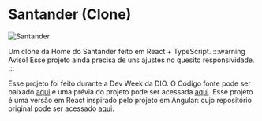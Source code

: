 # Santander (Clone)

![Santander](https://andrewnationdev.vercel.app/img/santander.png)

Um clone da Home do Santander feito em React + TypeScript.
:::warning Aviso!
Esse projeto ainda precisa de uns ajustes no quesito responsividade.
:::

Esse projeto foi feito durante a Dev Week da DIO. O Código fonte pode ser baixado [aqui](https://github.com/Redwars22/santander) e uma prévia do projeto pode ser acessada [aqui](https://santanderclone-andrewnation.vercel.app/). Esse projeto é uma versão em React inspirado pelo projeto em Angular: cujo repositório original pode ser acessado [aqui](https://github.com/digitalinnovationone/santander-dev-week-angular-home).
